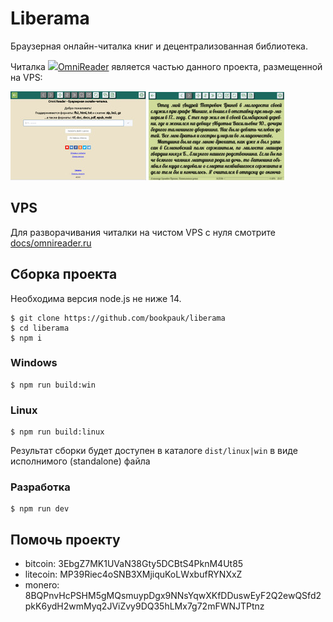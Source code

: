 # Liberama

Браузерная онлайн-читалка книг и децентрализованная библиотека.

Читалка <img src="https://omnireader.ru/favicon.ico" width="14px"/>[OmniReader](https://omnireader.ru) является частью данного проекта, размещенной на VPS:

![](docs/assets/face.jpg)
![](docs/assets/reader.jpg)

## VPS
Для разворачивания читалки на чистом VPS с нуля смотрите [docs/omnireader.ru](docs/omnireader.ru/README.md)

## Сборка проекта
Необходима версия node.js не ниже 14.

```
$ git clone https://github.com/bookpauk/liberama
$ cd liberama
$ npm i
```

### Windows
```
$ npm run build:win
```

### Linux
```
$ npm run build:linux
```

Результат сборки будет доступен в каталоге `dist/linux|win` в виде исполнимого (standalone) файла

### Разработка
```
$ npm run dev
```

## Помочь проекту

* bitcoin: 3EbgZ7MK1UVaN38Gty5DCBtS4PknM4Ut85
* litecoin: MP39Riec4oSNB3XMjiquKoLWxbufRYNXxZ
* monero: 8BQPnvHcPSHM5gMQsmuypDgx9NNsYqwXKfDDuswEyF2Q2ewQSfd2pkK6ydH2wmMyq2JViZvy9DQ35hLMx7g72mFWNJTPtnz
